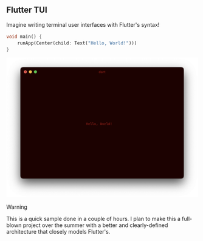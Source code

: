 ## Flutter TUI

Imagine writing terminal user interfaces with Flutter's syntax!

```dart
void main() {
    runApp(Center(child: Text("Hello, World!")))
}
```

![Hello, World](docs/images/hello_world.png)

> [!WARNING]  
> This is a quick sample done in a couple of hours. I plan to make this a full-blown project over the summer with a better and clearly-defined architecture that closely models Flutter's.
